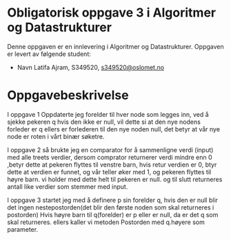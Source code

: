 # Obligatorisk oppgave 3 i Algoritmer og Datastrukturer

Denne oppgaven er en innlevering i Algoritmer og Datastrukturer. 
Oppgaven er levert av følgende student:
* Navn Latifa Ajram, S349520, s349520@oslomet.no


# Oppgavebeskrivelse

I oppgave 1 Oppdaterte jeg forelder til hver node som legges inn, ved å sjekke pekeren q
hvis den ikke er null, vil dette si at den nye nodens forleder er q ellers er forlederen til den nye noden
null, det betyr at vår nye node er roten i vårt binær søketre.

I oppgave 2 så brukte jeg en comparator for å sammenligne verdi (input) med alle treets verdier, dersom comprator returnerer verdi
mindre enn 0 ,betyr dette at pekeren flyttes til venstre barn, hvis retur verdien er 0, btyr dette at verdien er funnet,
og vår teller øker med 1, og pekeren flyttes til høyre barn. vi holder med dette helt til pekeren er null.
og til slutt returneres antall like verdier som stemmer med input.

I oppgave 3 startet jeg med å definere p sin forelder q, hvis den er null blir det ingen nestepostorden(det blir den første noden som skal returneres i postorden)
Hvis høyre barn til q(forelder) er p eller er null, da er det q som skal returneres.
ellers kaller vi metoden Postorden med q.høyere som parameter.

